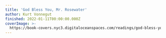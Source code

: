 ```yaml
---
title: 'God Bless You, Mr. Rosewater'
author: Kurt Vonnegut
finished: 2022-01-11T00:00:00.000Z
coverImage: >-
  https://book-covers.nyc3.digitaloceanspaces.com/readings/god-bless-you-mr-rosewater-01.jpg
---
```

